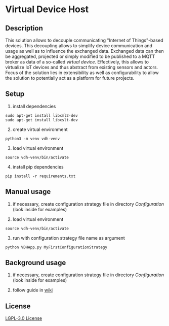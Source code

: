 # Virtual Device Host

## Description

This solution allows to decouple communicating "Internet of Things"-based devices.
This decoupling allows to simplify device communication and usage as well as to influence the exchanged data. 
Exchanged data can then be aggregated, projected or simply modified to be published to a MQTT broker as data of a so-called *virtual device*. Effectively, this allows to virtualize IoT devices and thus abstract from existing sensors and actors.
Focus of the solution lies in extensibility as well as configurability to allow the solution to potentially act as a platform for future projects.

## Setup

1. install dependencies

```
sudo apt-get install libxml2-dev
sudo apt-get install libxslt-dev
```

2. create virtual environment

```
python3 -m venv vdh-venv
```

3. load virtual environment

```
source vdh-venv/bin/activate
```

4. install pip dependencies

```
pip install -r requirements.txt
```

## Manual usage

1. if necessary, create configuration strategy file in directory *Configuration* (look inside for examples)

2. load virtual environment

```
source vdh-venv/bin/activate
```

3. run with configuration strategy file name as argument

```
python VDHApp.py MyFirstConfigurationStrategy
```

## Background usage

1. if necessary, create configuration strategy file in directory *Configuration* (look inside for examples)

2. follow guide in [wiki](../../wiki/Set-up-as-background-service-(daemon))

## License

[LGPL-3.0 License](/LICENSE)
